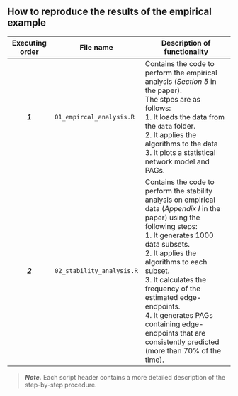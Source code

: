## How to reproduce the results of the empirical example


|Executing order| File name          | Description of functionality |
|:---:|--------------------------------|----------------------|
|***1***| `01_empircal_analysis.R`     | Contains the code to perform the empirical analysis (*Section 5* in the paper). <br> The stpes are as follows: <br> 1. It loads the data from the `data` folder. <br> 2. It applies the algorithms to the data <br> 3. It plots a statistical network model and PAGs.   |
|***2***| `02_stability_analysis.R`  | Contains the code to perform the stability analysis on empirical data (*Appendix I* in the paper)  using the following steps: <br> 1. It generates 1000 data subsets. <br> 2. It applies the algorithms to each subset. <br> 3. It calculates the frequency of the estimated edge-endpoints. <br>4. It generates PAGs containing edge-endpoints that are consistently predicted (more than 70% of the time).|

> ***Note.*** Each script header contains a more detailed description of the step-by-step procedure.
